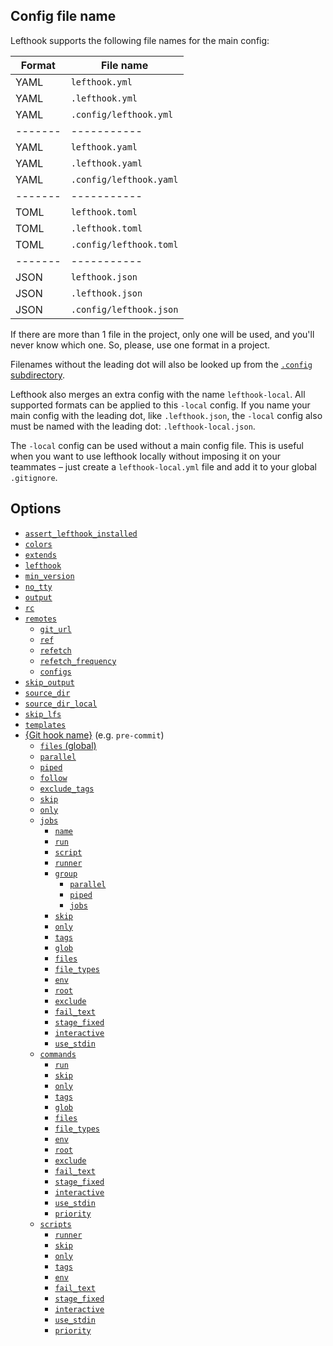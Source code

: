 ## Config file name

Lefthook supports the following file names for the main config:

| Format | File name |
|-------|-----------|
| YAML  | `lefthook.yml` |
| YAML  | `.lefthook.yml` |
| YAML  | `.config/lefthook.yml` |
|-------|-----------|
| YAML  | `lefthook.yaml` |
| YAML  | `.lefthook.yaml` |
| YAML  | `.config/lefthook.yaml` |
|-------|-----------|
| TOML  | `lefthook.toml` |
| TOML  | `.lefthook.toml` |
| TOML  | `.config/lefthook.toml` |
|-------|-----------|
| JSON  | `lefthook.json` |
| JSON  | `.lefthook.json` |
| JSON  | `.config/lefthook.json` |

If there are more than 1 file in the project, only one will be used, and you'll never know which one. So, please, use one format in a project.

Filenames without the leading dot will also be looked up from the [`.config` subdirectory](https://github.com/pi0/config-dir).

Lefthook also merges an extra config with the name `lefthook-local`. All supported formats can be applied to this `-local` config. If you name your main config with the leading dot, like `.lefthook.json`, the `-local` config also must be named with the leading dot: `.lefthook-local.json`.

The `-local` config can be used without a main config file. This is useful when you want to use lefthook locally without imposing it on your teammates – just create a `lefthook-local.yml` file and add it to your global `.gitignore`.

## Options

- [`assert_lefthook_installed`](./assert_lefthook_installed.md)
- [`colors`](./colors.md)
- [`extends`](./extends.md)
- [`lefthook`](./lefthook.md)
- [`min_version`](./min_version.md)
- [`no_tty`](./no_tty.md)
- [`output`](./output.md)
- [`rc`](./rc.md)
- [`remotes`](./remotes.md)
  - [`git_url`](./git_url.md)
  - [`ref`](./ref.md)
  - [`refetch`](./refetch.md)
  - [`refetch_frequency`](./refetch_frequency.md)
  - [`configs`](./configs.md)
- [`skip_output`](./skip_output.md)
- [`source_dir`](./source_dir.md)
- [`source_dir_local`](./source_dir_local.md)
- [`skip_lfs`](./skip_lfs.md)
- [`templates`](./templates.md)
- [{Git hook name}](./Hook.md) (e.g. `pre-commit`)
  - [`files` (global)](./files-global.md)
  - [`parallel`](./parallel.md)
  - [`piped`](./piped.md)
  - [`follow`](./follow.md)
  - [`exclude_tags`](./exclude_tags.md)
  - [`skip`](./skip.md)
  - [`only`](./only.md)
  - [`jobs`](./jobs.md)
    - [`name`](./name.md)
    - [`run`](./run.md)
    - [`script`](./script.md)
    - [`runner`](./runner.md)
    - [`group`](./group.md)
      - [`parallel`](./parallel.md)
      - [`piped`](./piped.md)
      - [`jobs`](./jobs.md)
    - [`skip`](./skip.md)
    - [`only`](./only.md)
    - [`tags`](./tags.md)
    - [`glob`](./glob.md)
    - [`files`](./files.md)
    - [`file_types`](./file_types.md)
    - [`env`](./env.md)
    - [`root`](./root.md)
    - [`exclude`](./exclude.md)
    - [`fail_text`](./fail_text.md)
    - [`stage_fixed`](./stage_fixed.md)
    - [`interactive`](./interactive.md)
    - [`use_stdin`](./use_stdin.md)
  - [`commands`](./Commands.md)
    - [`run`](./run.md)
    - [`skip`](./skip.md)
    - [`only`](./only.md)
    - [`tags`](./tags.md)
    - [`glob`](./glob.md)
    - [`files`](./files.md)
    - [`file_types`](./file_types.md)
    - [`env`](./env.md)
    - [`root`](./root.md)
    - [`exclude`](./exclude.md)
    - [`fail_text`](./fail_text.md)
    - [`stage_fixed`](./stage_fixed.md)
    - [`interactive`](./interactive.md)
    - [`use_stdin`](./use_stdin.md)
    - [`priority`](./priority.md)
  - [`scripts`](./Scripts.md)
    - [`runner`](./runner.md)
    - [`skip`](./skip.md)
    - [`only`](./only.md)
    - [`tags`](./tags.md)
    - [`env`](./env.md)
    - [`fail_text`](./fail_text.md)
    - [`stage_fixed`](./stage_fixed.md)
    - [`interactive`](./interactive.md)
    - [`use_stdin`](./use_stdin.md)
    - [`priority`](./priority.md)
